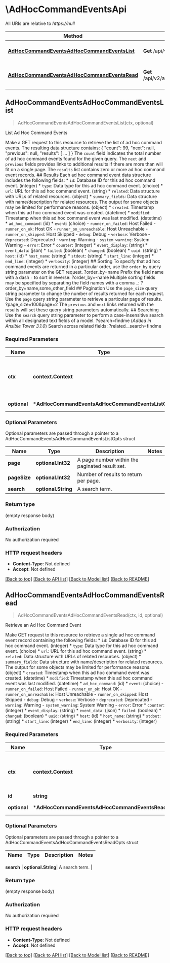 # \AdHocCommandEventsApi

All URIs are relative to *https://null*

Method | HTTP request | Description
------------- | ------------- | -------------
[**AdHocCommandEventsAdHocCommandEventsList**](AdHocCommandEventsApi.md#AdHocCommandEventsAdHocCommandEventsList) | **Get** /api/v2/ad_hoc_command_events/ |  List Ad Hoc Command Events
[**AdHocCommandEventsAdHocCommandEventsRead**](AdHocCommandEventsApi.md#AdHocCommandEventsAdHocCommandEventsRead) | **Get** /api/v2/ad_hoc_command_events/{id}/ |  Retrieve an Ad Hoc Command Event



## AdHocCommandEventsAdHocCommandEventsList

> AdHocCommandEventsAdHocCommandEventsList(ctx, optional)

 List Ad Hoc Command Events

 Make a GET request to this resource to retrieve the list of ad hoc command events.  The resulting data structure contains:      {         \"count\": 99,         \"next\": null,         \"previous\": null,         \"results\": [             ...         ]     }  The `count` field indicates the total number of ad hoc command events found for the given query.  The `next` and `previous` fields provides links to additional results if there are more than will fit on a single page.  The `results` list contains zero or more ad hoc command event records.    ## Results  Each ad hoc command event data structure includes the following fields:  * `id`: Database ID for this ad hoc command event. (integer) * `type`: Data type for this ad hoc command event. (choice) * `url`: URL for this ad hoc command event. (string) * `related`: Data structure with URLs of related resources. (object) * `summary_fields`: Data structure with name/description for related resources.  The output for some objects may be limited for performance reasons. (object) * `created`: Timestamp when this ad hoc command event was created. (datetime) * `modified`: Timestamp when this ad hoc command event was last modified. (datetime) * `ad_hoc_command`:  (id) * `event`:  (choice)     - `runner_on_failed`: Host Failed     - `runner_on_ok`: Host OK     - `runner_on_unreachable`: Host Unreachable     - `runner_on_skipped`: Host Skipped     - `debug`: Debug     - `verbose`: Verbose     - `deprecated`: Deprecated     - `warning`: Warning     - `system_warning`: System Warning     - `error`: Error * `counter`:  (integer) * `event_display`:  (string) * `event_data`:  (json) * `failed`:  (boolean) * `changed`:  (boolean) * `uuid`:  (string) * `host`:  (id) * `host_name`:  (string) * `stdout`:  (string) * `start_line`:  (integer) * `end_line`:  (integer) * `verbosity`:  (integer)    ## Sorting  To specify that ad hoc command events are returned in a particular order, use the `order_by` query string parameter on the GET request.      ?order_by=name  Prefix the field name with a dash `-` to sort in reverse:      ?order_by=-name  Multiple sorting fields may be specified by separating the field names with a comma `,`:      ?order_by=name,some_other_field  ## Pagination  Use the `page_size` query string parameter to change the number of results returned for each request.  Use the `page` query string parameter to retrieve a particular page of results.      ?page_size=100&page=2  The `previous` and `next` links returned with the results will set these query string parameters automatically.  ## Searching  Use the `search` query string parameter to perform a case-insensitive search within all designated text fields of a model.      ?search=findme  (_Added in Ansible Tower 3.1.0_) Search across related fields:      ?related__search=findme

### Required Parameters


Name | Type | Description  | Notes
------------- | ------------- | ------------- | -------------
**ctx** | **context.Context** | context for authentication, logging, cancellation, deadlines, tracing, etc.
 **optional** | ***AdHocCommandEventsAdHocCommandEventsListOpts** | optional parameters | nil if no parameters

### Optional Parameters

Optional parameters are passed through a pointer to a AdHocCommandEventsAdHocCommandEventsListOpts struct


Name | Type | Description  | Notes
------------- | ------------- | ------------- | -------------
 **page** | **optional.Int32**| A page number within the paginated result set. | 
 **pageSize** | **optional.Int32**| Number of results to return per page. | 
 **search** | **optional.String**| A search term. | 

### Return type

 (empty response body)

### Authorization

No authorization required

### HTTP request headers

- **Content-Type**: Not defined
- **Accept**: Not defined

[[Back to top]](#) [[Back to API list]](../README.md#documentation-for-api-endpoints)
[[Back to Model list]](../README.md#documentation-for-models)
[[Back to README]](../README.md)


## AdHocCommandEventsAdHocCommandEventsRead

> AdHocCommandEventsAdHocCommandEventsRead(ctx, id, optional)

 Retrieve an Ad Hoc Command Event

 Make GET request to this resource to retrieve a single ad hoc command event record containing the following fields:  * `id`: Database ID for this ad hoc command event. (integer) * `type`: Data type for this ad hoc command event. (choice) * `url`: URL for this ad hoc command event. (string) * `related`: Data structure with URLs of related resources. (object) * `summary_fields`: Data structure with name/description for related resources.  The output for some objects may be limited for performance reasons. (object) * `created`: Timestamp when this ad hoc command event was created. (datetime) * `modified`: Timestamp when this ad hoc command event was last modified. (datetime) * `ad_hoc_command`:  (id) * `event`:  (choice)     - `runner_on_failed`: Host Failed     - `runner_on_ok`: Host OK     - `runner_on_unreachable`: Host Unreachable     - `runner_on_skipped`: Host Skipped     - `debug`: Debug     - `verbose`: Verbose     - `deprecated`: Deprecated     - `warning`: Warning     - `system_warning`: System Warning     - `error`: Error * `counter`:  (integer) * `event_display`:  (string) * `event_data`:  (json) * `failed`:  (boolean) * `changed`:  (boolean) * `uuid`:  (string) * `host`:  (id) * `host_name`:  (string) * `stdout`:  (string) * `start_line`:  (integer) * `end_line`:  (integer) * `verbosity`:  (integer)

### Required Parameters


Name | Type | Description  | Notes
------------- | ------------- | ------------- | -------------
**ctx** | **context.Context** | context for authentication, logging, cancellation, deadlines, tracing, etc.
**id** | **string**|  | 
 **optional** | ***AdHocCommandEventsAdHocCommandEventsReadOpts** | optional parameters | nil if no parameters

### Optional Parameters

Optional parameters are passed through a pointer to a AdHocCommandEventsAdHocCommandEventsReadOpts struct


Name | Type | Description  | Notes
------------- | ------------- | ------------- | -------------

 **search** | **optional.String**| A search term. | 

### Return type

 (empty response body)

### Authorization

No authorization required

### HTTP request headers

- **Content-Type**: Not defined
- **Accept**: Not defined

[[Back to top]](#) [[Back to API list]](../README.md#documentation-for-api-endpoints)
[[Back to Model list]](../README.md#documentation-for-models)
[[Back to README]](../README.md)

